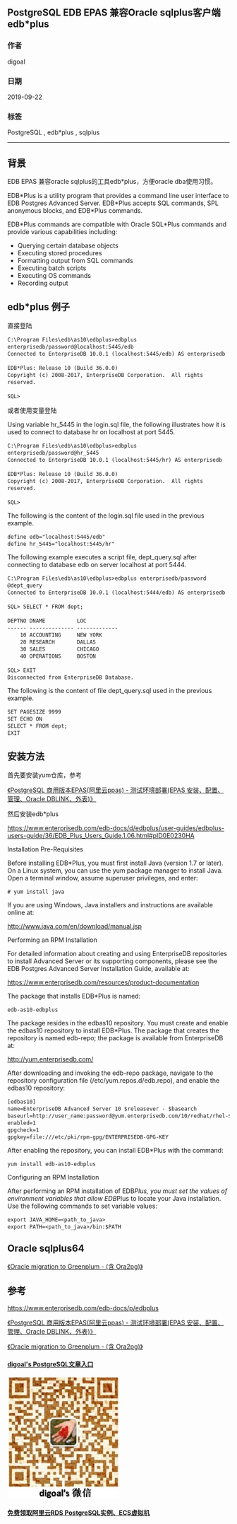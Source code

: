 ## PostgreSQL EDB EPAS 兼容Oracle sqlplus客户端edb\*plus   
                                         
### 作者                                         
digoal                                         
                                         
### 日期                                         
2019-09-22                                        
                                         
### 标签                                         
PostgreSQL , edb\*plus , sqlplus      
                                         
----                                         
                                         
## 背景      
EDB EPAS 兼容oracle sqlplus的工具edb*plus，方便oracle dba使用习惯。    
  
EDB\*Plus is a utility program that provides a command line user interface to EDB Postgres Advanced Server. EDB\*Plus accepts SQL commands, SPL anonymous blocks, and EDB\*Plus commands.  
  
EDB\*Plus commands are compatible with Oracle SQL\*Plus commands and provide various capabilities including:  
  
- Querying certain database objects  
- Executing stored procedures  
- Formatting output from SQL commands  
- Executing batch scripts  
- Executing OS commands  
- Recording output  
  
## edb\*plus 例子  
直接登陆  
  
```  
C:\Program Files\edb\as10\edbplus>edbplus enterprisedb/password@localhost:5445/edb  
Connected to EnterpriseDB 10.0.1 (localhost:5445/edb) AS enterprisedb  
   
EDB*Plus: Release 10 (Build 36.0.0)  
Copyright (c) 2008-2017, EnterpriseDB Corporation.  All rights reserved.  
   
SQL>   
```  
  
或者使用变量登陆  
  
Using variable hr_5445 in the login.sql file, the following illustrates how it is used to connect to database hr on localhost at port 5445.  
  
```  
C:\Program Files\edb\as10\edbplus>edbplus enterprisedb/password@hr_5445  
Connected to EnterpriseDB 10.0.1 (localhost:5445/hr) AS enterprisedb  
   
EDB*Plus: Release 10 (Build 36.0.0)  
Copyright (c) 2008-2017, EnterpriseDB Corporation.  All rights reserved.  
   
SQL>  
```  
  
  
The following is the content of the login.sql file used in the previous example.  
  
```  
define edb="localhost:5445/edb"  
define hr_5445="localhost:5445/hr"  
```  
  
The following example executes a script file, dept_query.sql after connecting to database edb on server localhost at port 5444.  
  
```  
C:\Program Files\edb\as10\edbplus>edbplus enterprisedb/password @dept_query  
Connected to EnterpriseDB 10.0.1 (localhost:5444/edb) AS enterprisedb  
   
SQL> SELECT * FROM dept;  
   
DEPTNO DNAME          LOC  
------ -------------- -------------  
    10 ACCOUNTING     NEW YORK  
    20 RESEARCH       DALLAS  
    30 SALES          CHICAGO  
    40 OPERATIONS     BOSTON  
   
SQL> EXIT  
Disconnected from EnterpriseDB Database.   
```  
  
The following is the content of file dept_query.sql used in the previous example.  
  
```  
SET PAGESIZE 9999  
SET ECHO ON  
SELECT * FROM dept;  
EXIT  
```  
  
## 安装方法
  
首先要安装yum仓库，参考  
  
[《PostgreSQL 商用版本EPAS(阿里云ppas) - 测试环境部署(EPAS 安装、配置、管理、Oracle DBLINK、外表)》](../201801/20180119_01.md)    
  
然后安装edb\*plus  
  
https://www.enterprisedb.com/edb-docs/d/edbplus/user-guides/edbplus-users-guide/36/EDB_Plus_Users_Guide.1.06.html#pID0E0230HA  
  
Installation Pre-Requisites  
  
Before installing EDB\*Plus, you must first install Java (version 1.7 or later). On a Linux system, you can use the yum package manager to install Java. Open a terminal window, assume superuser privileges, and enter:  
  
```  
# yum install java  
```  
  
If you are using Windows, Java installers and instructions are available online at:  
  
http://www.java.com/en/download/manual.jsp  
  
Performing an RPM Installation  
  
For detailed information about creating and using EnterpriseDB repositories to install Advanced Server or its supporting components, please see the EDB Postgres Advanced Server Installation Guide, available at:  
  
https://www.enterprisedb.com/resources/product-documentation  
  
The package that installs EDB*Plus is named:  
  
```  
edb-as10-edbplus  
```  
  
The package resides in the edbas10 repository. You must create and enable the edbas10 repository to install EDB*Plus. The package that creates the repository is named edb-repo; the package is available from EnterpriseDB at:  
  
http://yum.enterprisedb.com/  
  
After downloading and invoking the edb-repo package, navigate to the repository configuration file (/etc/yum.repos.d/edb.repo), and enable the edbas10 repository:  
  
```  
[edbas10]  
name=EnterpriseDB Advanced Server 10 $releasever - $basearch  
baseurl=http://user_name:password@yum.enterprisedb.com/10/redhat/rhel-$releasever-$basearch  
enabled=1  
gpgcheck=1  
gpgkey=file:///etc/pki/rpm-gpg/ENTERPRISEDB-GPG-KEY  
```  
  
After enabling the repository, you can install EDB*Plus with the command:  
  
```  
yum install edb-as10-edbplus  
```  
  
Configuring an RPM Installation  
  
After performing an RPM installation of EDB*Plus, you must set the values of environment variables that allow EDB*Plus to locate your Java installation. Use the following commands to set variable values:  
  
  
```  
export JAVA_HOME=<path_to_java>  
export PATH=<path_to_java>/bin:$PATH  
```  
  
  
## Oracle sqlplus64  
[《Oracle migration to Greenplum - (含 Ora2pg)》](../201804/20180423_02.md)    
  
## 参考  
https://www.enterprisedb.com/edb-docs/p/edbplus  
  
[《PostgreSQL 商用版本EPAS(阿里云ppas) - 测试环境部署(EPAS 安装、配置、管理、Oracle DBLINK、外表)》](../201801/20180119_01.md)    
  
[《Oracle migration to Greenplum - (含 Ora2pg)》](../201804/20180423_02.md)    
  
    
  
  
  
  
  
  
  
  
  
  
  
#### [digoal's PostgreSQL文章入口](https://github.com/digoal/blog/blob/master/README.md "22709685feb7cab07d30f30387f0a9ae")
  
  
![digoal's weixin](../pic/digoal_weixin.jpg "f7ad92eeba24523fd47a6e1a0e691b59")
  
  
  
  
  
  
  
  
#### [免费领取阿里云RDS PostgreSQL实例、ECS虚拟机](https://www.aliyun.com/database/postgresqlactivity "57258f76c37864c6e6d23383d05714ea")
  
